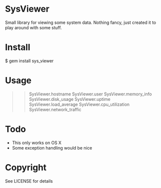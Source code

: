# SysViewer

Small library for viewing some system data. Nothing fancy, just created it to play around with some stuff.

# Install

$ gem install sys_viewer

# Usage

>> SysViewer.hostname
>> SysViewer.user
>> SysViewer.memory_info
>> SysViewer.disk_usage
>> SysViewer.uptime
>> SysViewer.load_average
>> SysViewer.cpu_utilization
>> SysViewer.network_traffic

# Todo

- This only works on OS X
- Some exception handling would be nice

# Copyright

See LICENSE for details

